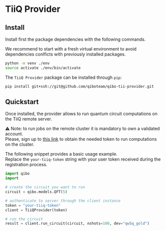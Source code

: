 # TiiQ Provider

## Install

Install first the package dependencies with the following commands.

We recommend to start with a fresh virtual environment to avoid dependencies
conlficts with previously installed packages.

```bash
python -m venv ./env
source activate ./env/bin/activate
```

The `TiiQ Provider` package can be installed through `pip`:

```bash
pip install git+ssh://git@github.com/qiboteam/qibo-tii-provider.git
```

## Quickstart

Once installed, the provider allows to run quantum circuit computations on the
TiiQ remote server.

:warning: Note: to run jobs on the remote cluster it is mandatory to own a
validated account.  
Please, sign up to [this link](http://http://login.qrccluster.com:8010/) to
obtain the needed token to run computations on the cluster.

The following snippet provides a basic usage example.  
Replace the `your-tiiq-token` string with your user token received during the
registration process.

```python
import qibo
import 

# create the circuit you want to run
circuit = qibo.models.QFT(5)

# authenticate to server through the client instance
token = "your-tiiq-token"
client = TiiQProvider(token)

# run the circuit
result = client.run_circuit(circuit, nshots=100, dev="qw5q_gold")
```
